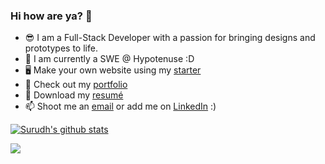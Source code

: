 ### Hi how are ya? 👋

- 😎 I am a Full-Stack Developer with a passion for bringing designs and prototypes to life.
- 🌱 I am currently a SWE @ Hypotenuse :D
- 🖥 Make your own website using my [starter](https://www.gatsbyjs.com/starters/surudhb/gatsby-personal-site-template)
- 📝 Check out my [portfolio](https://surudhb.github.io)
- 📜 Download my [resumé](https://surudhb.github.io/surudh_bhutani_resume.pdf)
- 📫 Shoot me an [email](mailto:surudhb@gmail.com) or add me on [LinkedIn](https://www.linkedin.com/in/surudh-bhutani) :)


[![Surudh's github stats](https://github-readme-stats.vercel.app/api?username=surudhb&theme=tokyonight&show_icons=true&count_private=true)](https://github.com/anuraghazra/github-readme-stats)

![](https://komarev.com/ghpvc/?username=surudhb&color=blueviolet&style=flat-square&label=Visits)

<!--
**surudhb/surudhb** is a ✨ _special_ ✨ repository because its `README.md` (this file) appears on your GitHub profile.

Here are some ideas to get you started:

- 🔭 I’m currently working on ...
- 🌱 I’m currently learning ...
- 👯 I’m looking to collaborate on ...
- 🤔 I’m looking for help with ...
- 💬 Ask me about ...
- 📫 How to reach me: ...
- 😄 Pronouns: ...
- ⚡ Fun fact: ...
-->
